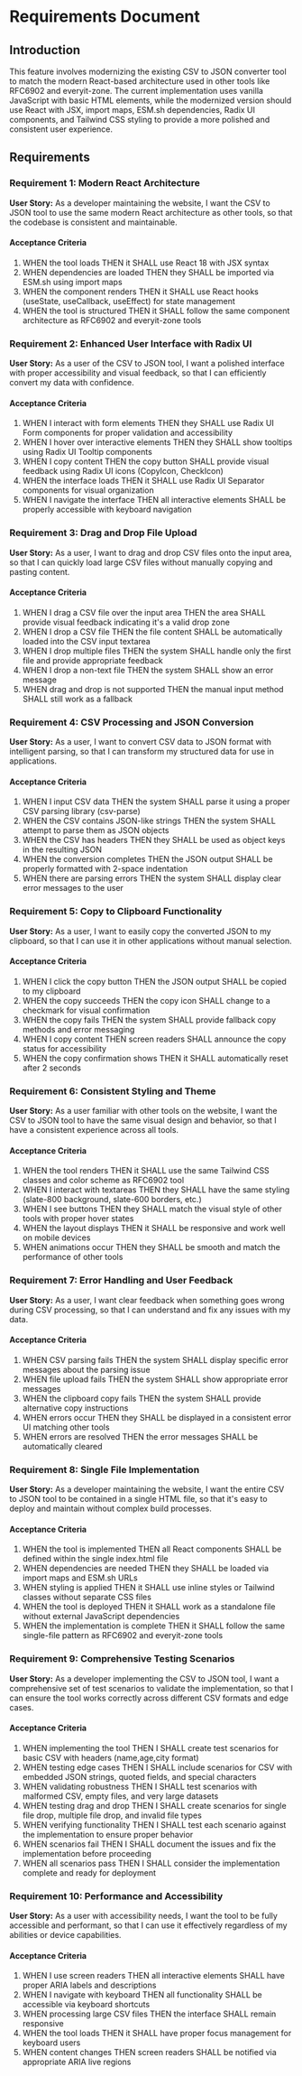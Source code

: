 # Requirements Document

## Introduction

This feature involves modernizing the existing CSV to JSON converter tool to match the modern React-based architecture used in other tools like RFC6902 and everyit-zone. The current implementation uses vanilla JavaScript with basic HTML elements, while the modernized version should use React with JSX, import maps, ESM.sh dependencies, Radix UI components, and Tailwind CSS styling to provide a more polished and consistent user experience.

## Requirements

### Requirement 1: Modern React Architecture

**User Story:** As a developer maintaining the website, I want the CSV to JSON tool to use the same modern React architecture as other tools, so that the codebase is consistent and maintainable.

#### Acceptance Criteria

1. WHEN the tool loads THEN it SHALL use React 18 with JSX syntax
2. WHEN dependencies are loaded THEN they SHALL be imported via ESM.sh using import maps
3. WHEN the component renders THEN it SHALL use React hooks (useState, useCallback, useEffect) for state management
4. WHEN the tool is structured THEN it SHALL follow the same component architecture as RFC6902 and everyit-zone tools

### Requirement 2: Enhanced User Interface with Radix UI

**User Story:** As a user of the CSV to JSON tool, I want a polished interface with proper accessibility and visual feedback, so that I can efficiently convert my data with confidence.

#### Acceptance Criteria

1. WHEN I interact with form elements THEN they SHALL use Radix UI Form components for proper validation and accessibility
2. WHEN I hover over interactive elements THEN they SHALL show tooltips using Radix UI Tooltip components
3. WHEN I copy content THEN the copy button SHALL provide visual feedback using Radix UI icons (CopyIcon, CheckIcon)
4. WHEN the interface loads THEN it SHALL use Radix UI Separator components for visual organization
5. WHEN I navigate the interface THEN all interactive elements SHALL be properly accessible with keyboard navigation

### Requirement 3: Drag and Drop File Upload

**User Story:** As a user, I want to drag and drop CSV files onto the input area, so that I can quickly load large CSV files without manually copying and pasting content.

#### Acceptance Criteria

1. WHEN I drag a CSV file over the input area THEN the area SHALL provide visual feedback indicating it's a valid drop zone
2. WHEN I drop a CSV file THEN the file content SHALL be automatically loaded into the CSV input textarea
3. WHEN I drop multiple files THEN the system SHALL handle only the first file and provide appropriate feedback
4. WHEN I drop a non-text file THEN the system SHALL show an error message
5. WHEN drag and drop is not supported THEN the manual input method SHALL still work as a fallback

### Requirement 4: CSV Processing and JSON Conversion

**User Story:** As a user, I want to convert CSV data to JSON format with intelligent parsing, so that I can transform my structured data for use in applications.

#### Acceptance Criteria

1. WHEN I input CSV data THEN the system SHALL parse it using a proper CSV parsing library (csv-parse)
2. WHEN the CSV contains JSON-like strings THEN the system SHALL attempt to parse them as JSON objects
3. WHEN the CSV has headers THEN they SHALL be used as object keys in the resulting JSON
4. WHEN the conversion completes THEN the JSON output SHALL be properly formatted with 2-space indentation
5. WHEN there are parsing errors THEN the system SHALL display clear error messages to the user

### Requirement 5: Copy to Clipboard Functionality

**User Story:** As a user, I want to easily copy the converted JSON to my clipboard, so that I can use it in other applications without manual selection.

#### Acceptance Criteria

1. WHEN I click the copy button THEN the JSON output SHALL be copied to my clipboard
2. WHEN the copy succeeds THEN the copy icon SHALL change to a checkmark for visual confirmation
3. WHEN the copy fails THEN the system SHALL provide fallback copy methods and error messaging
4. WHEN I copy content THEN screen readers SHALL announce the copy status for accessibility
5. WHEN the copy confirmation shows THEN it SHALL automatically reset after 2 seconds

### Requirement 6: Consistent Styling and Theme

**User Story:** As a user familiar with other tools on the website, I want the CSV to JSON tool to have the same visual design and behavior, so that I have a consistent experience across all tools.

#### Acceptance Criteria

1. WHEN the tool renders THEN it SHALL use the same Tailwind CSS classes and color scheme as RFC6902 tool
2. WHEN I interact with textareas THEN they SHALL have the same styling (slate-800 background, slate-600 borders, etc.)
3. WHEN I see buttons THEN they SHALL match the visual style of other tools with proper hover states
4. WHEN the layout displays THEN it SHALL be responsive and work well on mobile devices
5. WHEN animations occur THEN they SHALL be smooth and match the performance of other tools

### Requirement 7: Error Handling and User Feedback

**User Story:** As a user, I want clear feedback when something goes wrong during CSV processing, so that I can understand and fix any issues with my data.

#### Acceptance Criteria

1. WHEN CSV parsing fails THEN the system SHALL display specific error messages about the parsing issue
2. WHEN file upload fails THEN the system SHALL show appropriate error messages
3. WHEN the clipboard copy fails THEN the system SHALL provide alternative copy instructions
4. WHEN errors occur THEN they SHALL be displayed in a consistent error UI matching other tools
5. WHEN errors are resolved THEN the error messages SHALL be automatically cleared

### Requirement 8: Single File Implementation

**User Story:** As a developer maintaining the website, I want the entire CSV to JSON tool to be contained in a single HTML file, so that it's easy to deploy and maintain without complex build processes.

#### Acceptance Criteria

1. WHEN the tool is implemented THEN all React components SHALL be defined within the single index.html file
2. WHEN dependencies are needed THEN they SHALL be loaded via import maps and ESM.sh URLs
3. WHEN styling is applied THEN it SHALL use inline styles or Tailwind classes without separate CSS files
4. WHEN the tool is deployed THEN it SHALL work as a standalone file without external JavaScript dependencies
5. WHEN the implementation is complete THEN it SHALL follow the same single-file pattern as RFC6902 and everyit-zone tools

### Requirement 9: Comprehensive Testing Scenarios

**User Story:** As a developer implementing the CSV to JSON tool, I want a comprehensive set of test scenarios to validate the implementation, so that I can ensure the tool works correctly across different CSV formats and edge cases.

#### Acceptance Criteria

1. WHEN implementing the tool THEN I SHALL create test scenarios for basic CSV with headers (name,age,city format)
2. WHEN testing edge cases THEN I SHALL include scenarios for CSV with embedded JSON strings, quoted fields, and special characters
3. WHEN validating robustness THEN I SHALL test scenarios with malformed CSV, empty files, and very large datasets
4. WHEN testing drag and drop THEN I SHALL create scenarios for single file drop, multiple file drop, and invalid file types
5. WHEN verifying functionality THEN I SHALL test each scenario against the implementation to ensure proper behavior
6. WHEN scenarios fail THEN I SHALL document the issues and fix the implementation before proceeding
7. WHEN all scenarios pass THEN I SHALL consider the implementation complete and ready for deployment

### Requirement 10: Performance and Accessibility

**User Story:** As a user with accessibility needs, I want the tool to be fully accessible and performant, so that I can use it effectively regardless of my abilities or device capabilities.

#### Acceptance Criteria

1. WHEN I use screen readers THEN all interactive elements SHALL have proper ARIA labels and descriptions
2. WHEN I navigate with keyboard THEN all functionality SHALL be accessible via keyboard shortcuts
3. WHEN processing large CSV files THEN the interface SHALL remain responsive
4. WHEN the tool loads THEN it SHALL have proper focus management for keyboard users
5. WHEN content changes THEN screen readers SHALL be notified via appropriate ARIA live regions